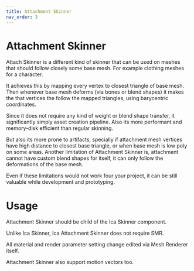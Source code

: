 ```yaml
---
title: Attachment Skinner
nav_order: 3
---
```



# Attachment Skinner
Attach Skinner is a different kind of skinner that can be used on meshes 
that should follow closely some base mesh. For example clothing meshes for 
a character. 

It achieves this by mapping every vertex to closest triangle of 
base mesh. Then whenever base mesh deforms (via bones or blend shapes) it makes
the that vertices the follow the mapped triangles, using barycentric
coordinates. 

Since it does not require any kind of weight or blend shape 
transfer, it significantly simply asset creation pipeline. 
Also its more performant and memory-disk efficient than regular skinning.
 
 But also its more prone to artifacts, specially if attachment mesh vertices
 have high distance to closest base triangle, or when base mesh is low poly
 on some areas. Another limitation of Attachment Skinner is, attachment cannot 
 have custom blend shapes for itself, it can only follow the deformations 
of the base mesh. 
 
Even if these limitations would not work four your project, it can be still 
valuable while development and prototyping.
 
 
 # Usage
 
 Attachment Skinner should be child of the Ica Skinner component.
 
 Unlike Ica Skinner, Ica Attachment Skinner does not require SMR.
 
 All material and render parameter setting change edited via Mesh Renderer
 itself. 
 
 Attachment Skinner also support motion vectors too.
 

